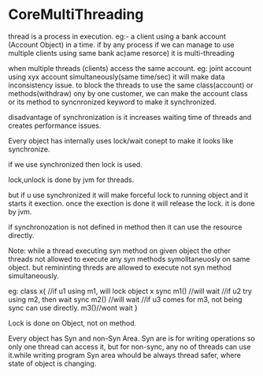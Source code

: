 # CoreMultiThreading

thread is a process in execution.  eg:- a client using a bank account (Account Object) in a time. if by any process if we can manage
to use multiple clients using same bank ac)ame resorce) it is multi-threading

when multiple threads (clients) access the same account. eg: joint account using xyx account simultaneously(same time/sec) it will make
data inconsistency issue. to block the threads to use the same class(account) or methods(withdraw) ony by one customer, we can make the account 
class or its method to syncnronized keyword to make it synchronized.

disadvantage of synchronization is it increases waiting time of threads
and creates performance issues.


Every object has internally uses lock/wait conept to make it looks like synchronize.

if we use synchronized then lock is used.

lock,unlock is done by jvm for threads. 

but if u use synchronized it will make forceful lock to running object and it starts it exection. once the exection is done
it will release the lock. it is done by jvm.

if synchronozation is not defined in method then it can use the resource directly.

Note: while a thread executing syn method on given object the other threads not allowed to execute any syn methods symolltaneuosly on same object. but remininting threds are allowed to execute not syn method simultaneously.

eg: class x{                            //if u1 using m1, will lock object x
sync m1() //will wait                   //if u2 try using m2, then wait
sync m2() //will wait                   //if u3 comes for m3, not being sync can use directly.
m3()//wont wait
}

Lock is done on Object, not on method.

Every object has Syn and non-Syn Area. Syn are is for writing operations so only one thread can access it, but for non-sync, any no of
threads can use it.while writing program Syn area whould be always thread safer, where state of object is changing.

